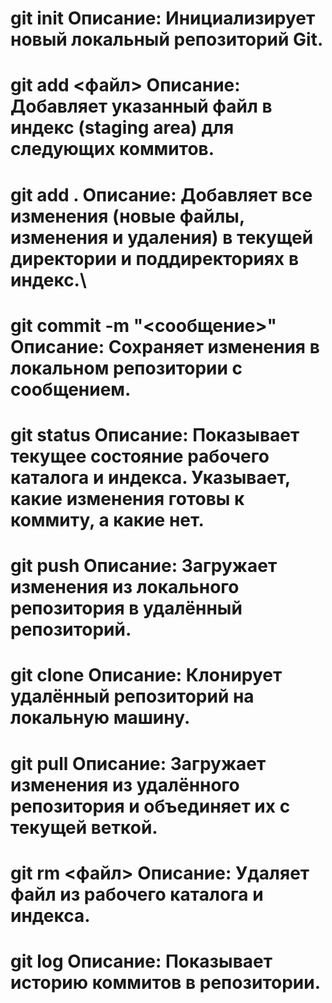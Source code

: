 # git init  Описание: Инициализирует новый локальный репозиторий Git.

# git add <файл>  Описание: Добавляет указанный файл в индекс (staging area) для следующих коммитов.

# git add . Описание: Добавляет все изменения (новые файлы, изменения и удаления) в текущей директории и поддиректориях в индекс.\

# git commit -m "<сообщение>" Описание: Сохраняет изменения в локальном репозитории с сообщением.

# git status Описание: Показывает текущее состояние рабочего каталога и индекса. Указывает, какие изменения готовы к коммиту, а какие нет.

# git push Описание: Загружает изменения из локального репозитория в удалённый репозиторий.
 
# git clone Описание: Клонирует удалённый репозиторий на локальную машину.

# git pull Описание: Загружает изменения из удалённого репозитория и объединяет их с текущей веткой.

# git rm <файл> Описание: Удаляет файл из рабочего каталога и индекса.

# git log Описание: Показывает историю коммитов в репозитории.
